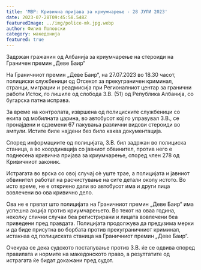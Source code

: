 ```yaml
---
title: 'МВР: Кривична пријава за криумчарење - 28 ЈУЛИ 2023'
date: 2023-07-28T09:45:58.548Z
featuredImage: ../img/police-mk.jpg.webp
author: Филип Поповски
category: македонија
featured: true
---
```

Задржан гражанин од Албанија за криумчарење на стероиди на Граничен премин „Деве Баир“

На Граничниот премин „Деве Баир“, на 27.07.2023 во 18.30 часот, полициски службеници од Отсекот за прекуграничен криминал, странци, миграции и реадмисија при Регионалниот центар за гранични работи Исток, го лишиле од слобода З.В. (51) од Република Албанија, со бугарска патна исправа. 

За време на контролата, извршена од полициските службеници со екипа од мобилната царина, во автобусот кој го управувал З.В., се пронајдени и одземени 67 пакувања различни видови стероиди во ампули. Истите биле најдени без било каква документација.

Според информациите од полицијата, З.В. бил задржан во полициска станица, а во координација со јавниот обвинител, против него е поднесена кривична пријава за криумчарење, според член 278 од Кривичниот законик.

Истрагата во врска со овој случај сè уште трае, а полицијата и јавниот обвинител работат на расчистување на сите детали околу истото. Во исто време, не е откриено дали во автобусот има и други лица вовлечени во ова кривично дело.

Ова не е првпат што полицијата на Граничниот премин „Деве Баир“ има успешна акција против криумчарењето. Во текот на оваа година, неколку слични случаи беа регистрирани и лицата вовлечени беа приведени пред правдата. Полицијата продолжува да предузима мерки и да биде присутна во борбата против прекуграничниот криминал, истакнаа од полициската станица на Граничниот премин „Деве Баир“.

Очекува се дека судското постапување против З.В. ќе се одвива според правилата и нормите на македонското право, а резултатите од истрагата ќе бидат докажани пред судот.
